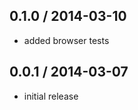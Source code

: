 0.1.0 / 2014-03-10
------------------
* added browser tests

0.0.1 / 2014-03-07
------------------
* initial release